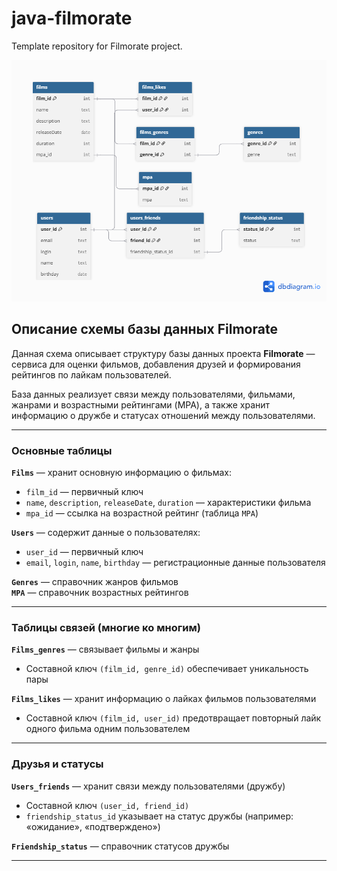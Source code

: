 # java-filmorate
Template repository for Filmorate project.

![Диаграмма БД filmorate-project](https://raw.githubusercontent.com/AlexanderTuzhikov/java-filmorate/90f03d66dcb3b66b95d9dd997a3bc56230a548a5/Filmorate%20project.png)

## Описание схемы базы данных Filmorate

Данная схема описывает структуру базы данных проекта **Filmorate** — сервиса для оценки фильмов, добавления друзей и формирования рейтингов по лайкам пользователей.

База данных реализует связи между пользователями, фильмами, жанрами и возрастными рейтингами (MPA), а также хранит информацию о дружбе и статусах отношений между пользователями.

---

### Основные таблицы

**`Films`** — хранит основную информацию о фильмах:  
- `film_id` — первичный ключ  
- `name`, `description`, `releaseDate`, `duration` — характеристики фильма  
- `mpa_id` — ссылка на возрастной рейтинг (таблица `MPA`)

**`Users`** — содержит данные о пользователях:  
- `user_id` — первичный ключ  
- `email`, `login`, `name`, `birthday` — регистрационные данные пользователя

**`Genres`** — справочник жанров фильмов  
**`MPA`** — справочник возрастных рейтингов

---

### Таблицы связей (многие ко многим)

**`Films_genres`** — связывает фильмы и жанры  
- Составной ключ `(film_id, genre_id)` обеспечивает уникальность пары

**`Films_likes`** — хранит информацию о лайках фильмов пользователями  
- Составной ключ `(film_id, user_id)` предотвращает повторный лайк одного фильма одним пользователем

---

### Друзья и статусы

**`Users_friends`** — хранит связи между пользователями (дружбу)  
- Составной ключ `(user_id, friend_id)`  
- `friendship_status_id` указывает на статус дружбы (например: «ожидание», «подтверждено»)

**`Friendship_status`** — справочник статусов дружбы

---
